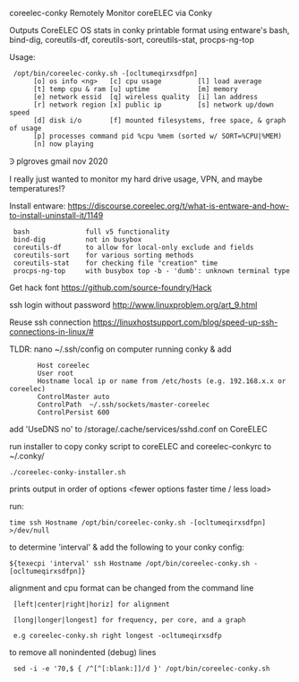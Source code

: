  coreelec-conky
Remotely Monitor coreELEC via Conky

  Outputs CoreELEC OS stats in conky printable format
  using entware's bash, bind-dig, coreutils-df, coreutils-sort, 
                  coreutils-stat, procps-ng-top
     
   Usage:
   
     /opt/bin/coreelec-conky.sh -[ocltumeqirxsdfpn]
          [o] os info <ng>   [c] cpu usage         [l] load average
          [t] temp cpu & ram [u] uptime            [m] memory
          [e] network essid  [q] wireless quality  [i] lan address
          [r] network region [x] public ip         [s] network up/down speed
          [d] disk i/o       [f] mounted filesystems, free space, & graph of usage
          [p] processes command pid %cpu %mem (sorted w/ SORT=%CPU|%MEM)
          [n] now playing

 Ꜿ plgroves gmail nov 2020
    
  I really just wanted to monitor my hard drive usage, VPN, and
    maybe temperatures!?
    
   Install entware:
    https://discourse.coreelec.org/t/what-is-entware-and-how-to-install-uninstall-it/1149
   
     bash              full v5 functionality
     bind-dig          not in busybox
     coreutils-df      to allow for local-only exclude and fields
     coreutils-sort    for various sorting methods
     coreutils-stat    for checking file "creation" time
     procps-ng-top     with busybox top -b - 'dumb': unknown terminal type
    
   Get hack font 
    https://github.com/source-foundry/Hack
    
   ssh login without password
    http://www.linuxproblem.org/art_9.html

   Reuse ssh connection
    https://linuxhostsupport.com/blog/speed-up-ssh-connections-in-linux/#
    
   TLDR: nano ~/.ssh/config on computer running conky & add
    
           Host coreelec
           User root
           Hostname local ip or name from /etc/hosts (e.g. 192.168.x.x or coreelec)
           ControlMaster auto
           ControlPath  ~/.ssh/sockets/master-coreelec
           ControlPersist 600
   
   add 'UseDNS no' to /storage/.cache/services/sshd.conf on CoreELEC
    
   
   run installer to copy conky script to coreELEC and coreelec-conkyrc to ~/.conky/
   
    ./coreelec-conky-installer.sh
    
   prints output in order of options <fewer options faster time / less load>
   
   run: 

    time ssh Hostname /opt/bin/coreelec-conky.sh -[ocltumeqirxsdfpn] >/dev/null
      
   to determine 'interval' & add the following to your conky config:
   
    ${texecpi 'interval' ssh Hostname /opt/bin/coreelec-conky.sh -[ocltumeqirxsdfpn]}
      
   alignment and cpu format can be changed from the command line
     
     [left|center|right|horiz] for alignment
     
     [long|longer|longest] for frequency, per core, and a graph
   
     e.g coreelec-conky.sh right longest -ocltumeqirxsdfp
   
   to remove all nonindented (debug) lines
     
     sed -i -e '70,$ { /^[^[:blank:]]/d }' /opt/bin/coreelec-conky.sh 
